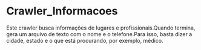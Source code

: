# Crawler_Informacoes
Este crawler busca informações de lugares e profissionais.Quando termina, gera um arquivo de texto com o nome e o telefone.Para isso, basta dizer a cidade, estado e o que está procurando, por exemplo, médico.
